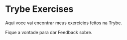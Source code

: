 # Trybe Exercises

Aqui voce vai encontrar meus exercicios feitos na Trybe.

Fique a vontade para dar Feedback sobre.
